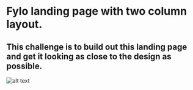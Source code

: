 # Fylo landing page with two column layout.
## This challenge is to build out this landing page and get it looking as close to the design as possible.
![alt text](https://github.com/user-attachments/assets/ee1549b8-444f-4e56-ae72-ed7001397342)


